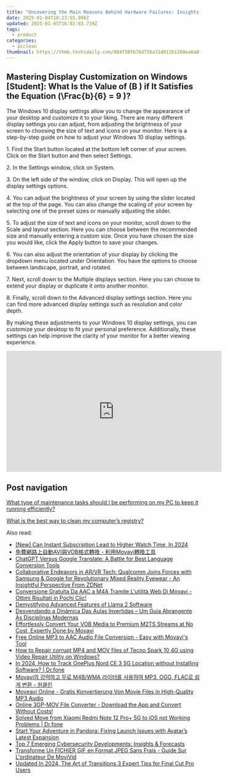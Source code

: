 ```yaml
---
title: "Uncovering the Main Reasons Behind Hardware Failures: Insights From YL Computing & YL Software"
date: 2025-01-04T18:23:55.996Z
updated: 2025-01-05T16:02:03.719Z
tags:
  - product
categories:
  - pcclean
thumbnail: https://thmb.techidaily.com/884f30fb76d736a31d012b1260ea6a8f9da2a38ed444b62a3affa09c8e1b5db3.jpg
---
```


## Mastering Display Customization on Windows [Student]: What Is the Value of \(B \) if It Satisfies the Equation \(\Frac{b}{6} = 9 \)?

The Windows 10 display settings allow you to change the appearance of your desktop and customize it to your liking. There are many different display settings you can adjust, from adjusting the brightness of your screen to choosing the size of text and icons on your monitor. Here is a step-by-step guide on how to adjust your Windows 10 display settings. 

1\. Find the Start button located at the bottom left corner of your screen. Click on the Start button and then select Settings.

2\. In the Settings window, click on System.

3\. On the left side of the window, click on Display. This will open up the display settings options. 

4\. You can adjust the brightness of your screen by using the slider located at the top of the page. You can also change the scaling of your screen by selecting one of the preset sizes or manually adjusting the slider.

5\. To adjust the size of text and icons on your monitor, scroll down to the Scale and layout section. Here you can choose between the recommended size and manually entering a custom size. Once you have chosen the size you would like, click the Apply button to save your changes.

6\. You can also adjust the orientation of your display by clicking the dropdown menu located under Orientation. You have the options to choose between landscape, portrait, and rotated.

7\. Next, scroll down to the Multiple displays section. Here you can choose to extend your display or duplicate it onto another monitor.

8\. Finally, scroll down to the Advanced display settings section. Here you can find more advanced display settings such as resolution and color depth. 

By making these adjustments to your Windows 10 display settings, you can customize your desktop to fit your personal preference. Additionally, these settings can help improve the clarity of your monitor for a better viewing experience.

<!-- affiliate ads begin -->
<iframe width="560" height="315" src="https://www.youtube.com/embed/Wy0uYNNdMDM?si=5ir7EHlr0CkpcYOT" title="YouTube video player" frameborder="0" allow="accelerometer; autoplay; clipboard-write; encrypted-media; gyroscope; picture-in-picture; web-share" referrerpolicy="strict-origin-when-cross-origin" allowfullscreen></iframe>
<!-- affiliate ads end -->

## Post navigation

[What type of maintenance tasks should I be performing on my PC to keep it running efficiently?](https://tools.techidaily.com/pcclean/products/)

[What is the best way to clean my computer’s registry?](https://tools.techidaily.com/pcclean/products/)

<ins class="adsbygoogle"
     style="display:block"
     data-ad-format="autorelaxed"
     data-ad-client="ca-pub-7571918770474297"
     data-ad-slot="1223367746"></ins>

<ins class="adsbygoogle"
     style="display:block"
     data-ad-client="ca-pub-7571918770474297"
     data-ad-slot="8358498916"
     data-ad-format="auto"
     data-full-width-responsive="true"></ins>

<span class="atpl-alsoreadstyle">Also read:</span>
<div><ul>
<li><a href="https://facebook-record-videos.techidaily.com/new-can-instant-subscription-lead-to-higher-watch-time-in-2024/"><u>[New] Can Instant Subscription Lead to Higher Watch Time, In 2024</u></a></li>
<li><a href="https://discover-able.techidaily.com/1726223680242-avivob-movavi/"><u>免費網路上自動AVI與VOB格式轉換 - 利用Movavi轉換工具</u></a></li>
<li><a href="https://tech-revival.techidaily.com/chatgpt-versus-google-translate-a-battle-for-best-language-conversion-tools/"><u>ChatGPT Versus Google Translate: A Battle for Best Language Conversion Tools</u></a></li>
<li><a href="https://some-tips.techidaily.com/collaborative-endeavors-in-arvr-tech-qualcomm-joins-forces-with-samsung-and-google-for-revolutionary-mixed-reality-eyewear-an-insightful-perspective-from-zd14/"><u>Collaborative Endeavors in AR/VR Tech: Qualcomm Joins Forces with Samsung & Google for Revolutionary Mixed Reality Eyewear - An Insightful Perspective From ZDNet</u></a></li>
<li><a href="https://discover-able.techidaily.com/conversione-gratuita-da-aac-a-m4a-tramite-lutilita-web-di-movavi-ottimi-risultati-in-pochi-clic/"><u>Conversione Gratuita Da AAC a M4A Tramite L'utilità Web Di Movavi - Ottimi Risultati in Pochi Clic!</u></a></li>
<li><a href="https://tech-haven.techidaily.com/demystifying-advanced-features-of-llama-2-software/"><u>Demystifying Advanced Features of Llama 2 Software</u></a></li>
<li><a href="https://discover-able.techidaily.com/desvendando-a-dinamica-das-aulas-invertidas-um-guia-abrangente-as-disciplinas-modernas/"><u>Desvendando a Dinâmica Das Aulas Invertidas – Um Guia Abrangente Às Disciplinas Modernas</u></a></li>
<li><a href="https://discover-able.techidaily.com/effortlessly-convert-your-vob-media-to-premium-m2ts-streams-at-no-cost-expertly-done-by-movavi/"><u>Effortlessly Convert Your VOB Media to Premium M2TS Streams at No Cost, Expertly Done by Movavi</u></a></li>
<li><a href="https://discover-able.techidaily.com/free-online-mp3-to-aac-audio-file-conversion-easy-with-movavis-tool/"><u>Free Online MP3 to AAC Audio File Conversion - Easy with Movavi's Tool</u></a></li>
<li><a href="https://blog-min.techidaily.com/how-to-repair-corrupt-mp4-and-mov-files-of-tecno-spark-10-4g-using-video-repair-utility-on-windows-by-stellar-video-repair-mobile-video-repair/"><u>How to Repair corrupt MP4 and MOV files of Tecno Spark 10 4G using Video Repair Utility on Windows? </u></a></li>
<li><a href="https://android-location-track.techidaily.com/in-2024-how-to-track-oneplus-nord-ce-3-5g-location-without-installing-software-drfone-by-drfone-virtual-android/"><u>In 2024, How to Track OnePlus Nord CE 3 5G Location without Installing Software? | Dr.fone</u></a></li>
<li><a href="https://discover-able.techidaily.com/movavi-m4bwma-mp3-ogg-flac/"><u>Movavi의 강력하고 무료 M4B/WMA 라이터를 사용하여 MP3, OGG, FLAC로 쉽게 변환 - 원클린</u></a></li>
<li><a href="https://discover-able.techidaily.com/moveavi-online-gratis-konvertierung-von-movie-files-in-high-quality-mp3-audio/"><u>Moveavi Online - Gratis Konvertierung Von Movie Files in High-Quality MP3 Audio</u></a></li>
<li><a href="https://discover-able.techidaily.com/online-3gp-mov-file-converter-download-the-app-and-convert-without-costs/"><u>Online 3GP-MOV File Converter - Download the App and Convert Without Costs!</u></a></li>
<li><a href="https://android-transfer.techidaily.com/solved-move-from-xiaomi-redmi-note-12-proplus-5g-to-ios-not-working-problems-drfone-by-drfone-transfer-from-android-transfer-from-android/"><u>Solved Move from Xiaomi Redmi Note 12 Pro+ 5G to iOS not Working Problems | Dr.fone</u></a></li>
<li><a href="https://win-amazing.techidaily.com/start-your-adventure-in-pandora-fixing-launch-issues-with-avatars-latest-expansion/"><u>Start Your Adventure in Pandora: Fixing Launch Issues with Avatar’s Latest Expansion</u></a></li>
<li><a href="https://tech-revival.techidaily.com/top-7-emerging-cybersecurity-developments-insights-and-forecasts/"><u>Top 7 Emerging Cybersecurity Developments: Insights & Forecasts</u></a></li>
<li><a href="https://discover-able.techidaily.com/transforme-un-fichier-gif-en-format-jpeg-sans-frais-guide-sur-lordinateur-de-movivid/"><u>Transforme Un FICHIER GIF en Format JPEG Sans Frais - Guide Sur L'ordinateur De MoviVid</u></a></li>
<li><a href="https://ai-driven-video-production.techidaily.com/updated-in-2024-the-art-of-transitions-3-expert-tips-for-final-cut-pro-users/"><u>Updated In 2024, The Art of Transitions 3 Expert Tips for Final Cut Pro Users</u></a></li>
</ul></div>

